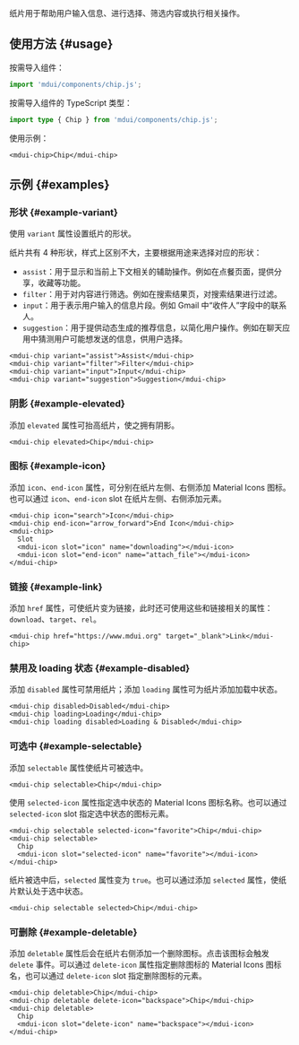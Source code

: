 纸片用于帮助用户输入信息、进行选择、筛选内容或执行相关操作。

## 使用方法 {#usage}

按需导入组件：

```js
import 'mdui/components/chip.js';
```

按需导入组件的 TypeScript 类型：

```ts
import type { Chip } from 'mdui/components/chip.js';
```

使用示例：

```html,example
<mdui-chip>Chip</mdui-chip>
```

## 示例 {#examples}

### 形状 {#example-variant}

使用 `variant` 属性设置纸片的形状。

纸片共有 4 种形状，样式上区别不大，主要根据用途来选择对应的形状：

* `assist`：用于显示和当前上下文相关的辅助操作。例如在点餐页面，提供分享，收藏等功能。
* `filter`：用于对内容进行筛选。例如在搜索结果页，对搜索结果进行过滤。
* `input`：用于表示用户输入的信息片段。例如 Gmail 中“收件人”字段中的联系人。
* `suggestion`：用于提供动态生成的推荐信息，以简化用户操作。例如在聊天应用中猜测用户可能想发送的信息，供用户选择。

```html,example,expandable
<mdui-chip variant="assist">Assist</mdui-chip>
<mdui-chip variant="filter">Filter</mdui-chip>
<mdui-chip variant="input">Input</mdui-chip>
<mdui-chip variant="suggestion">Suggestion</mdui-chip>
```

### 阴影 {#example-elevated}

添加 `elevated` 属性可抬高纸片，使之拥有阴影。

```html,example,expandable
<mdui-chip elevated>Chip</mdui-chip>
```

### 图标 {#example-icon}

添加 `icon`、`end-icon` 属性，可分别在纸片左侧、右侧添加 Material Icons 图标。也可以通过 `icon`、`end-icon` slot 在纸片左侧、右侧添加元素。

```html,example,expandable
<mdui-chip icon="search">Icon</mdui-chip>
<mdui-chip end-icon="arrow_forward">End Icon</mdui-chip>
<mdui-chip>
  Slot
  <mdui-icon slot="icon" name="downloading"></mdui-icon>
  <mdui-icon slot="end-icon" name="attach_file"></mdui-icon>
</mdui-chip>
```

### 链接 {#example-link}

添加 `href` 属性，可使纸片变为链接，此时还可使用这些和链接相关的属性：`download`、`target`、`rel`。

```html,example,expandable
<mdui-chip href="https://www.mdui.org" target="_blank">Link</mdui-chip>
```

### 禁用及 loading 状态 {#example-disabled}

添加 `disabled` 属性可禁用纸片；添加 `loading` 属性可为纸片添加加载中状态。

```html,example,expandable
<mdui-chip disabled>Disabled</mdui-chip>
<mdui-chip loading>Loading</mdui-chip>
<mdui-chip loading disabled>Loading & Disabled</mdui-chip>
```

### 可选中 {#example-selectable}

添加 `selectable` 属性使纸片可被选中。

```html,example,expandable
<mdui-chip selectable>Chip</mdui-chip>
```

使用 `selected-icon` 属性指定选中状态的 Material Icons 图标名称。也可以通过 `selected-icon` slot 指定选中状态的图标元素。

```html,example,expandable
<mdui-chip selectable selected-icon="favorite">Chip</mdui-chip>
<mdui-chip selectable>
  Chip
  <mdui-icon slot="selected-icon" name="favorite"></mdui-icon>
</mdui-chip>
```

纸片被选中后，`selected` 属性变为 `true`。也可以通过添加 `selected` 属性，使纸片默认处于选中状态。

```html,example,expandable
<mdui-chip selectable selected>Chip</mdui-chip>
```

### 可删除 {#example-deletable}

添加 `deletable` 属性后会在纸片右侧添加一个删除图标。点击该图标会触发 `delete` 事件。可以通过 `delete-icon` 属性指定删除图标的 Material Icons 图标名，也可以通过 `delete-icon` slot 指定删除图标的元素。

```html,example,expandable
<mdui-chip deletable>Chip</mdui-chip>
<mdui-chip deletable delete-icon="backspace">Chip</mdui-chip>
<mdui-chip deletable>
  Chip
  <mdui-icon slot="delete-icon" name="backspace"></mdui-icon>
</mdui-chip>
```
